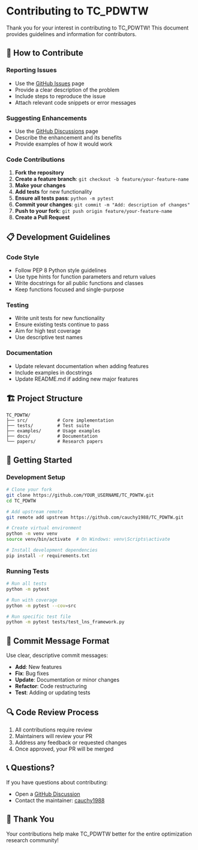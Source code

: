 # Contributing to TC_PDWTW

Thank you for your interest in contributing to TC_PDWTW! This document provides guidelines and information for contributors.

## 🤝 How to Contribute

### Reporting Issues

- Use the [GitHub Issues](https://github.com/cauchy1988/TC_PDWTW/issues) page
- Provide a clear description of the problem
- Include steps to reproduce the issue
- Attach relevant code snippets or error messages

### Suggesting Enhancements

- Use the [GitHub Discussions](https://github.com/cauchy1988/TC_PDWTW/discussions) page
- Describe the enhancement and its benefits
- Provide examples of how it would work

### Code Contributions

1. **Fork the repository**
2. **Create a feature branch**: `git checkout -b feature/your-feature-name`
3. **Make your changes**
4. **Add tests** for new functionality
5. **Ensure all tests pass**: `python -m pytest`
6. **Commit your changes**: `git commit -m "Add: description of changes"`
7. **Push to your fork**: `git push origin feature/your-feature-name`
8. **Create a Pull Request**

## 📋 Development Guidelines

### Code Style

- Follow PEP 8 Python style guidelines
- Use type hints for function parameters and return values
- Write docstrings for all public functions and classes
- Keep functions focused and single-purpose

### Testing

- Write unit tests for new functionality
- Ensure existing tests continue to pass
- Aim for high test coverage
- Use descriptive test names

### Documentation

- Update relevant documentation when adding features
- Include examples in docstrings
- Update README.md if adding new major features

## 🏗️ Project Structure

```
TC_PDWTW/
├── src/           # Core implementation
├── tests/         # Test suite
├── examples/      # Usage examples
├── docs/          # Documentation
└── papers/        # Research papers
```

## 🚀 Getting Started

### Development Setup

```bash
# Clone your fork
git clone https://github.com/YOUR_USERNAME/TC_PDWTW.git
cd TC_PDWTW

# Add upstream remote
git remote add upstream https://github.com/cauchy1988/TC_PDWTW.git

# Create virtual environment
python -m venv venv
source venv/bin/activate  # On Windows: venv\Scripts\activate

# Install development dependencies
pip install -r requirements.txt
```

### Running Tests

```bash
# Run all tests
python -m pytest

# Run with coverage
python -m pytest --cov=src

# Run specific test file
python -m pytest tests/test_lns_framework.py
```

## 📝 Commit Message Format

Use clear, descriptive commit messages:

- **Add**: New features
- **Fix**: Bug fixes
- **Update**: Documentation or minor changes
- **Refactor**: Code restructuring
- **Test**: Adding or updating tests

## 🔍 Code Review Process

1. All contributions require review
2. Maintainers will review your PR
3. Address any feedback or requested changes
4. Once approved, your PR will be merged

## 📞 Questions?

If you have questions about contributing:

- Open a [GitHub Discussion](https://github.com/cauchy1988/TC_PDWTW/discussions)
- Contact the maintainer: [cauchy1988](https://github.com/cauchy1988)

## 🙏 Thank You

Your contributions help make TC_PDWTW better for the entire optimization research community!


